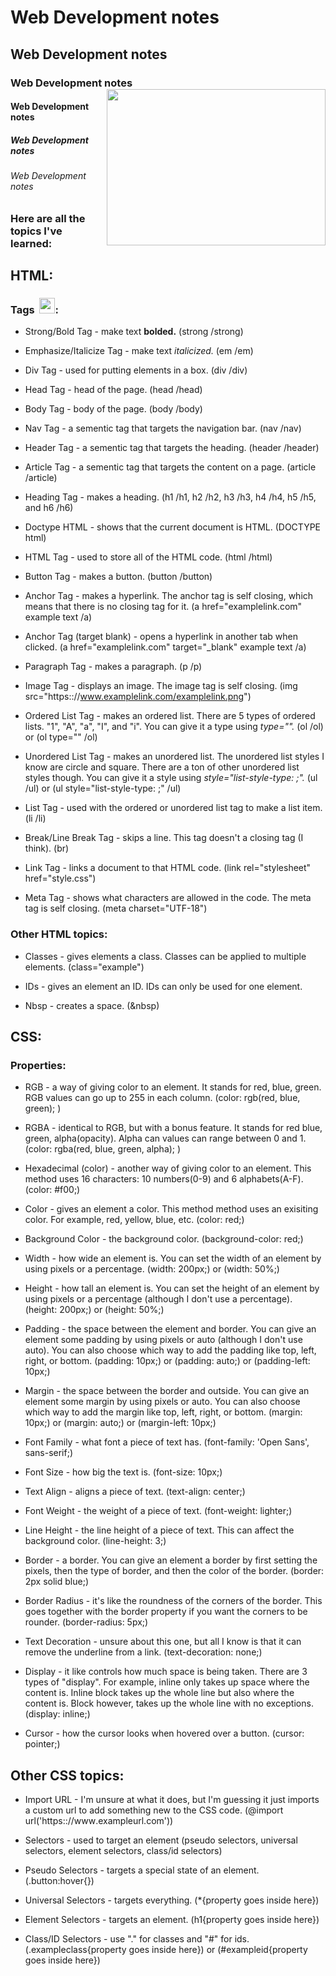 # Web Development notes
## Web Development notes
### Web Development notes <img align='right' src="https://images.ctfassets.net/mrop88jh71hl/1GlQXrW5HeOyJwrV1VCgYo/ba5e654988b6fb5823cf72e3e189239d/html-css-coding-languages-for-kids.jpg?w=1280&h=718&fl=progressive&q=100&fm=jpg" width="350" height="250">
#### Web Development notes
##### Web Development notes
###### Web Development notes

### Here are all the topics I've learned:

## HTML:
### Tags &nbsp;<img src="https://cdn3.emoji.gg/emojis/3773-active-developer-badge-animated.gif" width="25" height="25">:
* Strong/Bold Tag - make text **bolded.** (strong /strong)

* Emphasize/Italicize Tag - make text *italicized.* (em /em)

* Div Tag - used for putting elements in a box. (div /div)

* Head Tag - head of the page. (head /head)

* Body Tag - body of the page. (body /body)

* Nav Tag - a sementic tag that targets the navigation bar. (nav /nav)

* Header Tag - a sementic tag that targets the heading. (header /header)

* Article Tag - a sementic tag that targets the content on a page. (article /article)

* Heading Tag - makes a heading. (h1 /h1, h2 /h2, h3 /h3, h4 /h4, h5 /h5, and h6 /h6)

* Doctype HTML - shows that the current document is HTML. (DOCTYPE html)

* HTML Tag - used to store all of the HTML code. (html /html)

* Button Tag - makes a button. (button /button)

* Anchor Tag - makes a hyperlink. The anchor tag is self closing, which means that there is no closing tag for it. (a href="examplelink.com" example text /a)

* Anchor Tag (target blank) - opens a hyperlink in another tab when clicked. (a href="examplelink.com" target="_blank" example text /a)

* Paragraph Tag - makes a paragraph. (p /p)

* Image Tag - displays an image. The image tag is self closing. (img src="https:://www.examplelink․com/examplelink․png")

* Ordered List Tag - makes an ordered list. There are 5 types of ordered lists. "1", "A", "a", "I", and "i". You can give it a type using *type="".*  (ol /ol) or (ol type="" /ol)

* Unordered List Tag - makes an unordered list. The unordered list styles I know are circle and square. There are a ton of other unordered list styles though. You can give it a style using *style="list-style-type: ;".* (ul /ul) or (ul style="list-style-type: ;" /ul)

* List Tag - used with the ordered or unordered list tag to make a list item. (li /li)

* Break/Line Break Tag - skips a line. This tag doesn't a closing tag (I think). (br)

* Link Tag - links a document to that HTML code. (link rel="stylesheet" href="style.css")

* Meta Tag - shows what characters are allowed in the code. The meta tag is self closing. (meta charset="UTF-18")

### Other HTML topics: 
* Classes - gives elements a class. Classes can be applied to multiple elements. (class="example")

* IDs - gives an element an ID. IDs can only be used for one element.

* Nbsp - creates a space. (&nbsp)


## CSS:
### Properties:
* RGB - a way of giving color to an element. It stands for red, blue, green. RGB values can go up to 255 in each column. (color: rgb(red, blue, green); )

* RGBA - identical to RGB, but with a bonus feature. It stands for red blue, green, alpha(opacity). Alpha can values can range between 0 and 1. (color: rgba(red, blue, green, alpha); )

* Hexadecimal (color) - another way of giving color to an element. This method uses 16 characters: 10 numbers(0-9) and 6 alphabets(A-F). (color: #f00;)

* Color - gives an element a color. This method method uses an exisiting color. For example, red, yellow, blue, etc. (color: red;)

* Background Color - the background color. (background-color: red;)

* Width - how wide an element is. You can set the width of an element by using pixels or a percentage. (width: 200px;) or (width: 50%;)

* Height - how tall an element is. You can set the height of an element by using pixels or a percentage (although I don't use a percentage). (height: 200px;) or (height: 50%;)

* Padding - the space between the element and border. You can give an element some padding by using pixels or auto (although I don't use auto). You can also choose which way to add the padding like top, left, right, or bottom. (padding: 10px;) or (padding: auto;) or (padding-left: 10px;)

* Margin - the space between the border and outside. You can give an element some margin by using pixels or auto. You can also choose which way to add the margin like top, left, right, or bottom. (margin: 10px;) or (margin: auto;) or (margin-left: 10px;)

* Font Family - what font a piece of text has. (font-family: 'Open Sans', sans-serif;)

* Font Size - how big the text is. (font-size: 10px;)

* Text Align - aligns a piece of text. (text-align: center;)

* Font Weight - the weight of a piece of text. (font-weight: lighter;)

* Line Height - the line height of a piece of text. This can affect the background color. (line-height: 3;)

* Border - a border. You can give an element a border by first setting the pixels, then the type of border, and then the color of the border. (border: 2px solid blue;)

* Border Radius - it's like the roundness of the corners of the border. This goes together with the border property if you want the corners to be rounder. (border-radius: 5px;)

* Text Decoration - unsure about this one, but all I know is that it can remove the underline from a link. (text-decoration: none;)

* Display - it like controls how much space is being taken. There are 3 types of "display". For example, inline only takes up space where the content is. Inline block takes up the whole line but also where the content is. Block however, takes up the whole line with no exceptions. (display: inline;)

* Cursor - how the cursor looks when hovered over a button. (cursor: pointer;)

## Other CSS topics:

* Import URL - I'm unsure at what it does, but I'm guessing it just imports a custom url to add something new to the CSS code. (@import url('https:://www․exampleurl․com'))

* Selectors - used to target an element (pseudo selectors, universal selectors, element selectors, class/id selectors)

* Pseudo Selectors - targets a special state of an element. (.button:hover{})

* Universal Selectors - targets everything. (*{property goes inside here})

* Element Selectors - targets an element. (h1{property goes inside here})

* Class/ID Selectors - use "." for classes and "#" for ids. (.exampleclass{property goes inside here}) or (#exampleid{property goes inside here})






